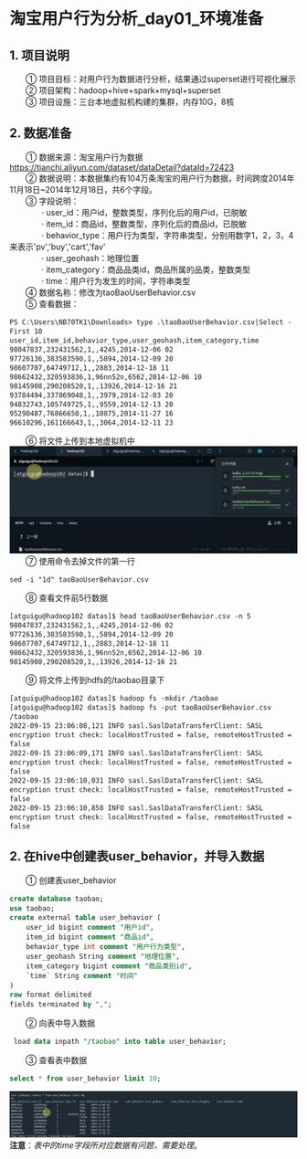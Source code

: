 # 淘宝用户行为分析_day01_环境准备
## 1. 项目说明
&emsp;&emsp;① 项目目标：对用户行为数据进行分析，结果通过superset进行可视化展示  
&emsp;&emsp;② 项目架构：hadoop+hive+spark+mysql+superset  
&emsp;&emsp;③ 项目设施：三台本地虚拟机构建的集群，内存10G，8核

## 2. 数据准备
&emsp;&emsp;① 数据来源：淘宝用户行为数据 https://tianchi.aliyun.com/dataset/dataDetail?dataId=72423  
&emsp;&emsp;② 数据说明：本数据集约有104万条淘宝的用户行为数据，时间跨度2014年11月18日~2014年12月18日，共6个字段。   
&emsp;&emsp;③ 字段说明：  
&emsp;&emsp;&emsp;&emsp;· user_id：用户id，整数类型，序列化后的用户id，已脱敏  
&emsp;&emsp;&emsp;&emsp;· item_id：商品id，整数类型，序列化后的商品id，已脱敏  
&emsp;&emsp;&emsp;&emsp;· behavior_type：用户行为类型，字符串类型，分别用数字1，2，3，4来表示'pv','buy','cart','fav'  
&emsp;&emsp;&emsp;&emsp;· user_geohash：地理位置  
&emsp;&emsp;&emsp;&emsp;· item_category：商品品类id，商品所属的品类，整数类型  
&emsp;&emsp;&emsp;&emsp;· time：用户行为发生的时间，字符串类型  
&emsp;&emsp;④ 数据名称：修改为taoBaoUserBehavior.csv  
&emsp;&emsp;⑤ 查看数据：
```shell
PS C:\Users\NB70TK1\Downloads> type .\taoBaoUserBehavior.csv|Select -First 10
user_id,item_id,behavior_type,user_geohash,item_category,time
98047837,232431562,1,,4245,2014-12-06 02
97726136,383583590,1,,5894,2014-12-09 20
98607707,64749712,1,,2883,2014-12-18 11
98662432,320593836,1,96nn52n,6562,2014-12-06 10
98145908,290208520,1,,13926,2014-12-16 21
93784494,337869048,1,,3979,2014-12-03 20
94832743,105749725,1,,9559,2014-12-13 20
95290487,76866650,1,,10875,2014-11-27 16
96610296,161166643,1,,3064,2014-12-11 23
```
&emsp;&emsp;⑥ 将文件上传到本地虚拟机中
![上传文件到虚拟机](../img/上传文件.png)
&emsp;&emsp;⑦ 使用命令去掉文件的第一行
```shell
sed -i "1d" taoBaoUserBehavior.csv
```
&emsp;&emsp;⑧ 查看文件前5行数据
```shell
[atguigu@hadoop102 datas]$ head taoBaoUserBehavior.csv -n 5
98047837,232431562,1,,4245,2014-12-06 02
97726136,383583590,1,,5894,2014-12-09 20
98607707,64749712,1,,2883,2014-12-18 11
98662432,320593836,1,96nn52n,6562,2014-12-06 10
98145908,290208520,1,,13926,2014-12-16 21
```
&emsp;&emsp;⑨ 将文件上传到hdfs的/taobao目录下  
```shell
[atguigu@hadoop102 datas]$ hadoop fs -mkdir /taobao
[atguigu@hadoop102 datas]$ hadoop fs -put taoBaoUserBehavior.csv /taobao
2022-09-15 23:06:08,121 INFO sasl.SaslDataTransferClient: SASL encryption trust check: localHostTrusted = false, remoteHostTrusted = false
2022-09-15 23:06:09,171 INFO sasl.SaslDataTransferClient: SASL encryption trust check: localHostTrusted = false, remoteHostTrusted = false
2022-09-15 23:06:10,031 INFO sasl.SaslDataTransferClient: SASL encryption trust check: localHostTrusted = false, remoteHostTrusted = false
2022-09-15 23:06:10,858 INFO sasl.SaslDataTransferClient: SASL encryption trust check: localHostTrusted = false, remoteHostTrusted = false
```
## 2. 在hive中创建表user_behavior，并导入数据
&emsp;&emsp;① 创建表user_behavior
```sql
create database taobao;
use taobao;
create external table user_behavior (
    user_id bigint comment "用户id",
    item_id bigint comment "商品id",
    behavior_type int comment "用户行为类型",
    user_geohash String comment "地理位置",
    item_category bigint comment "商品类别id",
    `time` String comment "时间"
)
row format delimited 
fields terminated by ",";
```
&emsp;&emsp;② 向表中导入数据
```sql
 load data inpath "/taobao" into table user_behavior;
```
&emsp;&emsp;③ 查看表中数据
```sql
select * from user_behavior limit 10;
```
![查看表中数据](../img/查看user_behavior表中数据.png)
**注意**：_表中的time字段所对应数据有问题，需要处理_。
